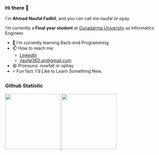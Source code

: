 ### Hi there 👋

I'm **Ahmad Naufal Fadhil**, and you can call me naufal or opay.

I’m currently a **Final year student** at [Gunadarma University](https://www.gunadarma.ac.id/) as Informatics Engineer.

- 🌱 I’m currently learning Back-end Programming
- 📫 How to reach me:
  - <a href="https://www.linkedin.com/in/naufal360/">LinkedIn</a>
  - naufal360.an@gmail.com
- 😄 Pronouns: nowfall or ophay
- ⚡ Fun fact: I'd Like to Learn Something New.


### Github Statistic
<p align="left">
<a href="https://github.com/naufal360">
  <img height="180em" src="https://github-readme-stats-eight-theta.vercel.app/api?username=naufal360&show_icons=true&theme=algolia&include_all_commits=true&count_private=true"/>  
  <img height="180em" src="https://github-readme-stats-eight-theta.vercel.app/api/top-langs/?username=naufal360&layout=compact&langs_count=8&theme=algolia"/>
</a>
</p>
